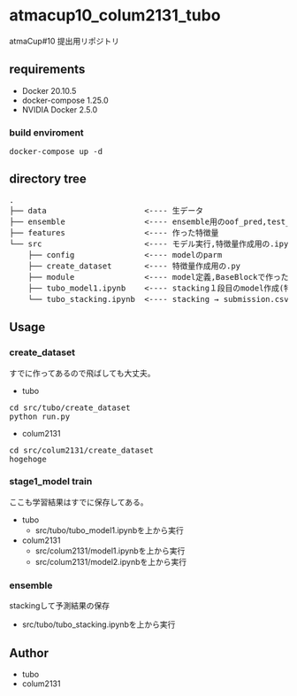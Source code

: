 # atmacup10_colum2131_tubo
atmaCup#10 提出用リポジトリ

## requirements
* Docker 20.10.5
* docker-compose 1.25.0
* NVIDIA Docker 2.5.0

### build enviroment 
<pre>
docker-compose up -d
</pre>


## directory tree
<pre>
.
├── data                     <---- 生データ
├── ensemble                 <---- ensemble用のoof_pred,test_pred
├── features                 <---- 作った特徴量
└── src                      <---- モデル実行,特徴量作成用の.ipynb,.py
    ├── config               <---- modelのparm
    ├── create_dataset       <---- 特徴量作成用の.py
    ├── module               <---- model定義,BaseBlockで作った特徴量作成module
    ├── tubo_model1.ipynb    <---- stacking１段目のmodel作成(特徴量作成もこのファイルでできる）
    └── tubo_stacking.ipynb  <---- stacking → submission.csv作成
</pre>

## Usage
### create_dataset
すでに作ってあるので飛ばしても大丈夫。
- tubo
<pre>
cd src/tubo/create_dataset
python run.py
</pre>
- colum2131
<pre>
cd src/colum2131/create_dataset
hogehoge
</pre>
### stage1_model train
ここも学習結果はすでに保存してある。
- tubo
    - src/tubo/tubo_model1.ipynbを上から実行
- colum2131
    - src/colum2131/model1.ipynbを上から実行
    - src/colum2131/model2.ipynbを上から実行
### ensemble
stackingして予測結果の保存
- src/tubo/tubo_stacking.ipynbを上から実行

## Author
* tubo
* colum2131
